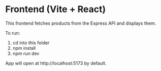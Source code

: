 # Frontend (Vite + React)

This frontend fetches products from the Express API and displays them.

To run:

1. cd into this folder
2. npm install
3. npm run dev

App will open at http://localhost:5173 by default.
